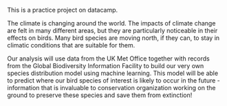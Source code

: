 This is a practice project on datacamp.

The climate is changing around the world. The impacts of climate change are felt in many different areas, but they are particularly noticeable in their effects on birds. Many bird species are moving north, if they can, to stay in climatic conditions that are suitable for them.

Our analysis will use data from the UK Met Office together with records from the Global Biodiversity Information Facility to build our very own species distribution model using machine learning. This model will be able to predict where our bird species of interest is likely to occur in the future - information that is invaluable to conservation organization working on the ground to preserve these species and save them from extinction!
